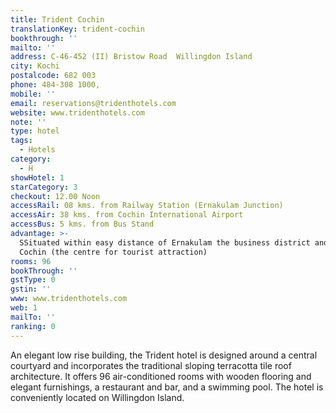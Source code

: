 ```yaml
---
title: Trident Cochin
translationKey: trident-cochin
bookthrough: ''
mailto: ''
address: C-46-452 (II) Bristow Road  Willingdon Island
city: Kochi
postalcode: 682 003
phone: 484-308 1000,
mobile: ''
email: reservations@tridenthotels.com
website: www.tridenthotels.com
note: ''
type: hotel
tags:
  - Hotels
category:
  - H
showHotel: 1
starCategory: 3
checkout: 12.00 Noon
accessRail: 08 kms. from Railway Station (Ernakulam Junction)
accessAir: 38 kms. from Cochin International Airport
accessBus: 5 kms. from Bus Stand
advantage: >-
  SSituated within easy distance of Ernakulam the business district and Fort
  Cochin (the centre for tourist attraction)
rooms: 96
bookThrough: ''
gstType: 0
gstin: ''
www: www.tridenthotels.com
web: 1
mailTo: ''
ranking: 0
---
```







An elegant low rise building, the Trident hotel is designed around a central courtyard and incorporates the traditional sloping terracotta tile roof architecture. It offers 96 air-conditioned  rooms with wooden flooring and elegant furnishings, a restaurant and bar, and a swimming pool. The hotel is conveniently located on Willingdon Island.